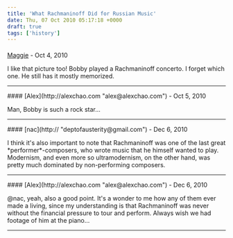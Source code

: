 ```yaml
---
title: 'What Rachmaninoff Did for Russian Music'
date: Thu, 07 Oct 2010 05:17:18 +0000
draft: true
tags: ['history']
---
```



#### 
[Maggie](http://www.thesaladgirl.com "maggie@thesaladgirl.com") - <time datetime="2010-10-07 06:53:03">Oct 4, 2010</time>

I like that picture too! Bobby played a Rachmaninoff concerto. I forget which one. He still has it mostly memorized.
<hr />
#### 
[Alex](http://alexchao.com "alex@alexchao.com") - <time datetime="2010-10-08 00:45:38">Oct 5, 2010</time>

Man, Bobby is such a rock star...
<hr />
#### 
[nac](http:// "deptofausterity@gmail.com") - <time datetime="2010-12-25 00:09:18">Dec 6, 2010</time>

I think it's also important to note that Rachmaninoff was one of the last great \*performer\*-composers, who wrote music that he himself wanted to play. Modernism, and even more so ultramodernism, on the other hand, was pretty much dominated by non-performing composers.
<hr />
#### 
[Alex](http://alexchao.com "alex@alexchao.com") - <time datetime="2010-12-25 11:19:10">Dec 6, 2010</time>

@nac, yeah, also a good point. It's a wonder to me how any of them ever made a living, since my understanding is that Rachmaninoff was never without the financial pressure to tour and perform. Always wish we had footage of him at the piano...
<hr />
